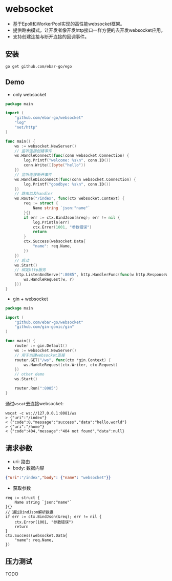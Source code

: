 # websocket
- 基于Epoll和WorkerPool实现的高性能websocket框架。 
- 提供路由模式，让开发者像开发http接口一样方便的去开发websocket应用。
- 支持创建连接与断开连接的回调事件。

## 安装
```
go get github.com/ebar-go/ego
```

## Demo
- only websocket
```go
package main

import (
	"github.com/ebar-go/websocket"
	"log"
	"net/http"
)

func main() {
	ws := websocket.NewServer()
	// 监听连接创建事件
	ws.HandleConnect(func(conn websocket.Connection) {
		log.Printf("welcome: %s\n", conn.ID())
		conn.Write([]byte("hello"))
	})
	// 监听连接断开事件
	ws.HandleDisconnect(func(conn websocket.Connection) {
		log.Printf("goodbye: %s\n", conn.ID())
	})
	// 路由以及handler
	ws.Route("/index", func(ctx websocket.Context) {
		req := struct {
			Name string `json:"name"`
		}{}
		if err := ctx.BindJson(&req); err != nil {
			log.Println(err)
			ctx.Error(1001, "参数错误")
			return
		}
		ctx.Success(websocket.Data{
			"name": req.Name,
		})
	})
	// 启动
	ws.Start()
	// 绑定http服务
	http.ListenAndServe(":8085", http.HandlerFunc(func(w http.ResponseWriter, r *http.Request) {
		ws.HandleRequest(w, r)
	}))
}
```

- gin + websocket
```go
package main

import (
	"github.com/ebar-go/websocket"
	"github.com/gin-gonic/gin"
)

func main() {
	router := gin.Default()
	ws := websocket.NewServer()
	// 用于创建websocket连接
	router.GET("/ws", func(ctx *gin.Context) {
		ws.HandleRequest(ctx.Writer, ctx.Request)
	})
	// other demo
	ws.Start()

	router.Run(":8085")
}
```

通过`wscat`去连接websocket:
```
wscat -c ws://127.0.0.1:8081/ws
> {"uri":"/index"}
< {"code":0,"message":"success","data":"hello,world"}
> {"uri":"/home"}
< {"code":404,"message":"404 not found","data":null}
```

## 请求参数
- uri: 路由
- body: 数据内容
```json
{"uri":"/index","body": {"name": "websocket"}}
```
- 获取参数
```
req := struct {
    Name string `json:"name"`
}{}
// 通过BindJson解析数据
if err := ctx.BindJson(&req); err != nil {
    ctx.Error(1001, "参数错误")
    return
}
ctx.Success(websocket.Data{
    "name": req.Name,
})
```
## 压力测试
TODO